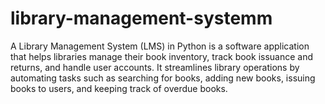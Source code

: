 # library-management-systemm
A Library Management System (LMS) in Python is a software application that helps libraries manage their book inventory, track book issuance and returns, and handle user accounts. It streamlines library operations by automating tasks such as searching for books, adding new books, issuing books to users, and keeping track of overdue books.
